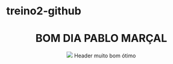 # treino2-github

<body>

<header>
<h1>BOM DIA PABLO MARÇAL</h1>
<img src="https://blog.polipet.com.br/wp-content/uploads/2024/01/pato-445x445.jpeg"/>
<a>Header muito bom ótimo</a>
</header>

</body>